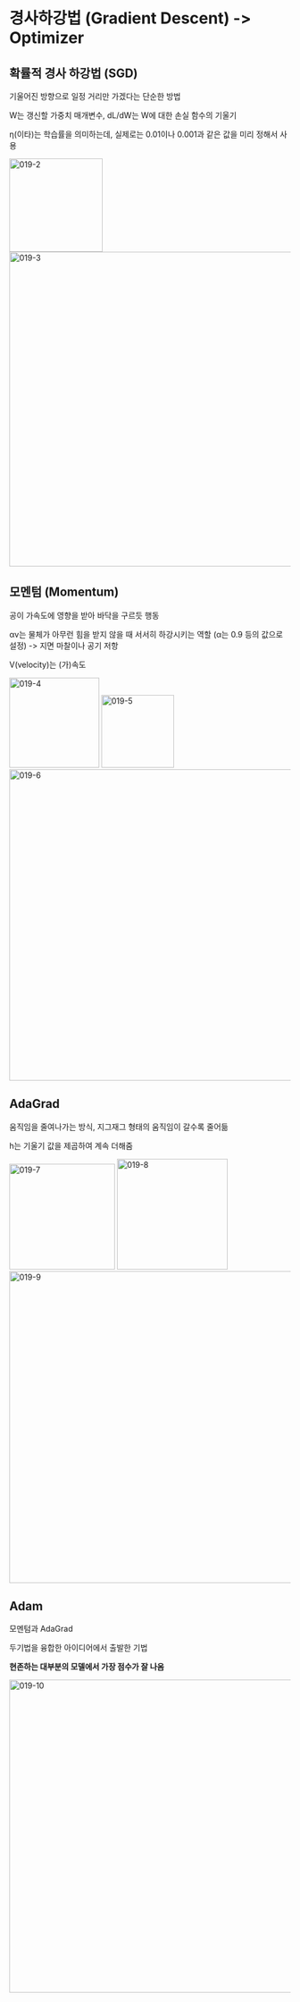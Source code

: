 # 경사하강법 (Gradient Descent) -> Optimizer

## 확률적 경사 하강법 (SGD)
기울어진 방향으로 일정 거리만 가겠다는 단순한 방법

W는 갱신할 가중치 매개변수, dL/dW는 W에 대한 손실 함수의 기울기

η(이타)는 학습률을 의미하는데, 실제로는 0.01이나 0.001과 같은 값을 미리 정해서 사용


<img width="167" alt="019-2" src="https://user-images.githubusercontent.com/63298243/99655089-9a7cc680-2a9e-11eb-9e6e-955551e5a30c.png">

<img width="563" alt="019-3" src="https://user-images.githubusercontent.com/63298243/99655092-9b155d00-2a9e-11eb-8f53-2a96be2e6849.png">

## 모멘텀 (Momentum)
공이 가속도에 영향을 받아 바닥을 구르듯 행동

αv는 물체가 아무런 힘을 받지 않을 때 서서히 하강시키는 역할 (α는 0.9 등의 값으로 설정) -> 지면 마찰이나 공기 저항

V(velocity)는 (가)속도

<img width="161" alt="019-4" src="https://user-images.githubusercontent.com/63298243/99655095-9cdf2080-2a9e-11eb-9cd4-3186fb1f75f0.png">

<img width="130" alt="019-5" src="https://user-images.githubusercontent.com/63298243/99655097-9d77b700-2a9e-11eb-9a85-f413024f260e.png">

<img width="557" alt="019-6" src="https://user-images.githubusercontent.com/63298243/99655553-360e3700-2a9f-11eb-8c15-0866b4db8779.png">

## AdaGrad
움직임을 줄여나가는 방식, 지그재그 형태의 움직임이 갈수록 줄어듦

h는 기울기 값을 제곱하여 계속 더해줌

<img width="189" alt="019-7" src="https://user-images.githubusercontent.com/63298243/99655569-39092780-2a9f-11eb-889c-26dda792c04b.png">

<img width="198" alt="019-8" src="https://user-images.githubusercontent.com/63298243/99655571-39092780-2a9f-11eb-8455-3366924ddebf.png">

<img width="558" alt="019-9" src="https://user-images.githubusercontent.com/63298243/99655572-39a1be00-2a9f-11eb-8ec8-63fae7ecb2e8.png">


## Adam
모멘텀과 AdaGrad

두기법을 융합한 아이디어에서 출발한 기법

**현존하는 대부분의 모델에서 가장 점수가 잘 나옴**

<img width="560" alt="019-10" src="https://user-images.githubusercontent.com/63298243/99655574-3a3a5480-2a9f-11eb-81be-14943268feb7.png">

